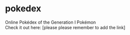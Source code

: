 # pokedex
Online Pokédex of the Generation I Pokémon  
Check it out here: [please please remember to add the link]